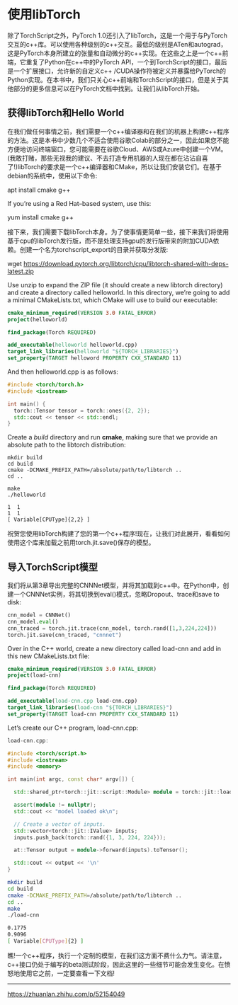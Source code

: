 

<!--
 * @version:
 * @Author:  StevenJokess https://github.com/StevenJokess
 * @Date: 2020-12-06 20:20:22
 * @LastEditors:  StevenJokess https://github.com/StevenJokess
 * @LastEditTime: 2020-12-07 15:26:22
 * @Description:
 * @TODO::
 * @Reference:
-->

# 使用libTorch

除了TorchScript之外，PyTorch 1.0还引入了libTorch，这是一个用于与PyTorch交互的c++库。可以使用各种级别的c++交互。最低的级别是ATen和autograd，这是PyTorch本身所建立的张量和自动微分的c++实现。在这些之上是一个c++前端，它重复了Python在c++中的PyTorch API，一个到TorchScript的接口，最后是一个扩展接口，允许新的自定义c++ /CUDA操作符被定义并暴露给PyTorch的Python实现。在本书中，我们只关心c++前端和TorchScript的接口，但是关于其他部分的更多信息可以在PyTorch文档中找到。让我们从libTorch开始。

## 获得libTorch和Hello World

在我们做任何事情之前，我们需要一个c++编译器和在我们的机器上构建c++程序的方法。这是本书中少数几个不适合使用谷歌Colab的部分之一，因此如果您不能方便地访问终端窗口，您可能需要在谷歌Cloud、AWS或Azure中创建一个VM。(我敢打赌，那些无视我的建议、不去打造专用机器的人现在都在沾沾自喜了!)libTorch的要求是一个c++编译器和CMake，所以让我们安装它们。在基于debian的系统中，使用以下命令:

apt install cmake g++

If you’re using a Red Hat–based system, use this:

yum install cmake g++

接下来，我们需要下载libTorch本身。为了使事情更简单一些，接下来我们将使用基于cpu的libTorch发行版，而不是处理支持gpu的发行版带来的附加CUDA依赖。创建一个名为torchscript_export的目录并获取分发版:

wget https://download.pytorch.org/libtorch/cpu/libtorch-shared-with-deps-latest.zip

Use unzip to expand the ZIP file (it should create a new libtorch directory) and create a directory called helloworld. In this directory, we’re going to add a minimal CMakeLists.txt, which CMake will use to build our executable:

```cmake
cmake_minimum_required(VERSION 3.0 FATAL_ERROR)
project(helloworld)

find_package(Torch REQUIRED)

add_executable(helloworld helloworld.cpp)
target_link_libraries(helloworld "${TORCH_LIBRARIES}")
set_property(TARGET helloword PROPERTY CXX_STANDARD 11)
```

And then helloworld.cpp is as follows:

```cpp
#include <torch/torch.h>
#include <iostream>

int main() {
  torch::Tensor tensor = torch::ones({2, 2});
  std::cout << tensor << std::endl;
}
```

Create a *build* directory and run **cmake**, making sure that we provide an absolute path to the libtorch distribution:

```
mkdir build
cd build
cmake -DCMAKE_PREFIX_PATH=/absolute/path/to/libtorch ..
cd ..
```

```
make
./helloworld

1  1
1  1
[ Variable[CPUType]{2,2} ]
```



祝贺您使用libTorch构建了您的第一个c++程序!现在，让我们对此展开，看看如何使用这个库来加载之前用torch.jit.save()保存的模型。


## 导入TorchScript模型

我们将从第3章导出完整的CNNNet模型，并将其加载到c++中。在Python中，创建一个CNNNet实例，将其切换到eval()模式，忽略Dropout、trace和save to disk:

```py
cnn_model = CNNNet()
cnn_model.eval()
cnn_traced = torch.jit.trace(cnn_model, torch.rand([1,3,224,224]))
torch.jit.save(cnn_traced, "cnnnet")
```


Over in the C++ world, create a new directory called load-cnn and add in this new CMakeLists.txt file:

```cmake
cmake_minimum_required(VERSION 3.0 FATAL_ERROR)
project(load-cnn)

find_package(Torch REQUIRED)

add_executable(load-cnn.cpp load-cnn.cpp)
target_link_libraries(load-cnn "${TORCH_LIBRARIES}")
set_property(TARGET load-cnn PROPERTY CXX_STANDARD 11)
```

Let’s create our C++ program, load-cnn.cpp:

```cpp
load-cnn.cpp:

#include <torch/script.h>
#include <iostream>
#include <memory>

int main(int argc, const char* argv[]) {

  std::shared_ptr<torch::jit::script::Module> module = torch::jit::load("cnnnet");

  assert(module != nullptr);
  std::cout << "model loaded ok\n";

  // Create a vector of inputs.
  std::vector<torch::jit::IValue> inputs;
  inputs.push_back(torch::rand({1, 3, 224, 224}));

  at::Tensor output = module->forward(inputs).toTensor();

  std::cout << output << '\n'
}
```



```sh
mkdir build
cd build
cmake -DCMAKE_PREFIX_PATH=/absolute/path/to/libtorch ..
cd ..
make
./load-cnn

0.1775
0.9096
[ Variable[CPUType]{2} ]
```


瞧!一个c++程序，执行一个定制的模型，在我们这方面不费什么力气。请注意，c++接口仍处于编写的beta测试阶段，因此这里的一些细节可能会发生变化。在愤怒地使用它之前，一定要查看一下文档!

---

https://zhuanlan.zhihu.com/p/52154049
